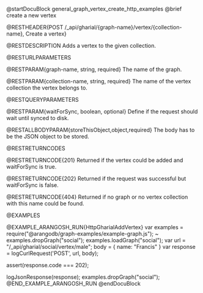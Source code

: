 
@startDocuBlock general_graph_vertex_create_http_examples
@brief create a new vertex

@RESTHEADER{POST /_api/gharial/{graph-name}/vertex/{collection-name}, Create a vertex}

@RESTDESCRIPTION
Adds a vertex to the given collection.

@RESTURLPARAMETERS

@RESTPARAM{graph-name, string, required}
The name of the graph.

@RESTPARAM{collection-name, string, required} 
The name of the vertex collection the vertex belongs to.

@RESTQUERYPARAMETERS

@RESTPARAM{waitForSync, boolean, optional}
Define if the request should wait until synced to disk.

@RESTALLBODYPARAM{storeThisObject,object,required}
The body has to be the JSON object to be stored.

@RESTRETURNCODES

@RESTRETURNCODE{201}
Returned if the vertex could be added and waitForSync is true.

@RESTRETURNCODE{202}
Returned if the request was successful but waitForSync is false.

@RESTRETURNCODE{404}
Returned if no graph or no vertex collection with this name could be found.

@EXAMPLES

@EXAMPLE_ARANGOSH_RUN{HttpGharialAddVertex}
  var examples = require("@arangodb/graph-examples/example-graph.js");
~ examples.dropGraph("social");
  examples.loadGraph("social");
  var url = "/_api/gharial/social/vertex/male";
  body = {
    name: "Francis"
  }
  var response = logCurlRequest('POST', url, body);

  assert(response.code === 202);

  logJsonResponse(response);
  examples.dropGraph("social");
@END_EXAMPLE_ARANGOSH_RUN
@endDocuBlock

